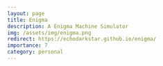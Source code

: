 ```yaml
---
layout: page
title: Enigma
description: A Enigma Machine Simulator
img: /assets/img/enigma.png
redirect: https://echodarkstar.github.io/enigma/
importance: 7
category: personal
---
```

